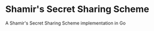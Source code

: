 Shamir's Secret Sharing Scheme
===========================

A Shamir's Secret Sharing Scheme implementation in Go
